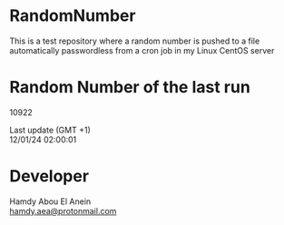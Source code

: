 # RandomNumber    
This is a test repository where a random number is pushed to a file automatically passwordless from a cron job in my Linux CentOS server    
# Random Number of the last run   
10922
      
Last update (GMT +1)    
12/01/24 02:00:01
# Developer    
Hamdy Abou El Anein   
hamdy.aea@protonmail.com
